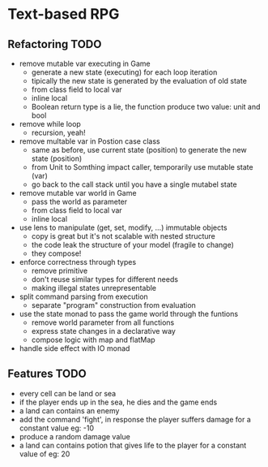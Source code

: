 # Text-based RPG

## Refactoring TODO
- remove mutable var executing in Game
    - generate a new state (executing) for each loop iteration
    - tipically the new state is generated by the evaluation of old state
    - from class field to local var
    - inline local
    - Boolean return type is a lie, the function produce two value: unit and bool
- remove while loop
    - recursion, yeah!
- remove multable var in Postion case class
    - same as before, use current state (position) to generate the new state (position)
    - from Unit to Somthing impact caller, temporarily use mutable state (var)
    - go back to the call stack until you have a single mutabel state
- remove mutable var world in Game
    - pass the world as parameter
    - from class field to local var
    - inline local
- use lens to manipulate (get, set, modify, …) immutable objects
    - copy is great but it's not scalable with nested structure
    - the code leak the structure of your model (fragile to change)
    - they compose!
- enforce correctness through types
    - remove primitive
    - don't reuse similar types for different needs
    - making illegal states unrepresentable
- split command parsing from execution
    - separate "program" construction from evaluation
- use the state monad to pass the game world through the funtions
    - remove world parameter from all functions
    - express state changes in a declarative way
    - compose logic with map and flatMap
- handle side effect with IO monad

## Features TODO
- every cell can be land or sea
- if the player ends up in the sea, he dies and the game ends
- a land can contains an enemy
- add the command 'fight', in response the player suffers damage for a constant value eg: -10
- produce a random damage value
- a land can contains potion that gives life to the player for a constant value of eg: 20